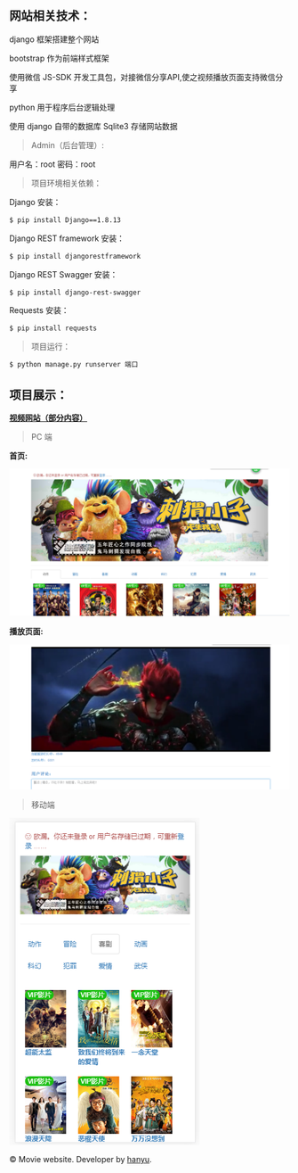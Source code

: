 ## 网站相关技术：

﻿django 框架搭建整个网站

bootstrap 作为前端样式框架

使用微信 JS-SDK 开发工具包，对接微信分享API,使之视频播放页面支持微信分享

python 用于程序后台逻辑处理

使用 django 自带的数据库 Sqlite3 存储网站数据

> Admin（后台管理）:

用户名：root      密码：root


> 项目环境相关依赖：

Django 安装：
```bash
$ pip install Django==1.8.13

```

Django REST framework 安装：
```bash
$ pip install djangorestframework

```

Django REST Swagger 安装：
```bash
$ pip install django-rest-swagger

```

Requests 安装：
```bash
$ pip install requests

```

> 项目运行：

```bash
$ python manage.py runserver 端口

```


## 项目展示：
__[视频网站（部分内容）](http://oojestrjh.bkt.clouddn.com/movieweb/index.html)__

> PC 端

 __首页:__

![网站首页](./image/pc_movie01.jpg "首页")

 __播放页面:__

![网站播放页面](./image/pc_movie02.jpg "播放页面")

> 移动端

![移动端效果](./image/mobile.jpg "移动端效果")

© Movie website. Developer by [hanyu](https://github.com/hanyucd).
